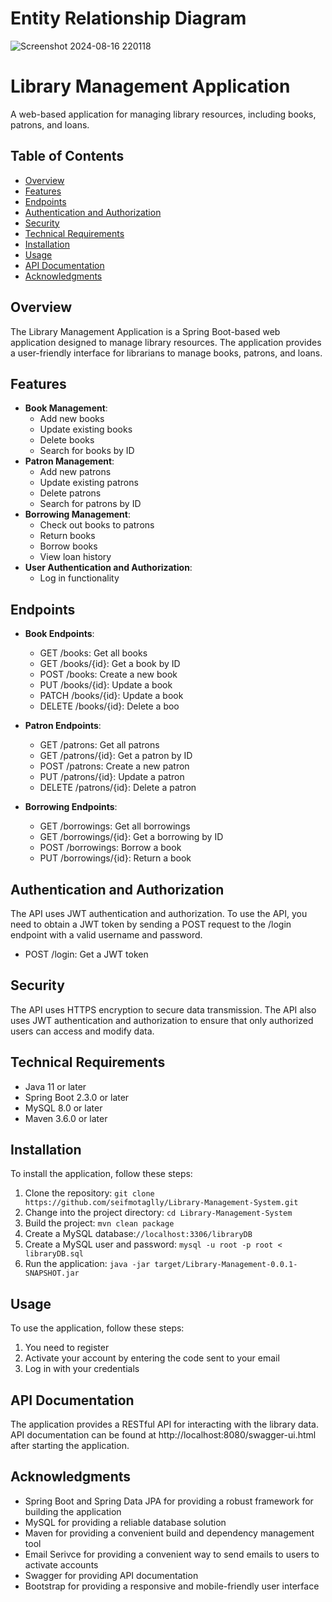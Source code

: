 ﻿# Entity Relationship Diagram

![Screenshot 2024-08-16 220118](https://github.com/user-attachments/assets/0f309ecd-5c9c-44a7-b3b1-cf8915cae0f2)

# Library Management Application

A web-based application for managing library resources, including books, patrons, and loans.

## Table of Contents

- [Overview](#overview)
- [Features](#features)
- [Endpoints](#endpoints)
- [Authentication and Authorization](#authentication-and-authorization)
- [Security](#security)
- [Technical Requirements](#technical-requirements)
- [Installation](#installation)
- [Usage](#usage)
- [API Documentation](#api-documentation)
- [Acknowledgments](#acknowledgments)


## Overview

The Library Management Application is a Spring Boot-based web application designed to manage library resources. The application provides a user-friendly interface for librarians to manage books, patrons, and loans.

## Features

* **Book Management**:
	+ Add new books
	+ Update existing books
	+ Delete books
	+ Search for books by ID
* **Patron Management**:
	+ Add new patrons
	+ Update existing patrons
	+ Delete patrons
	+ Search for patrons by ID
* **Borrowing Management**:
	+ Check out books to patrons
	+ Return books
	+ Borrow books
	+ View loan history
* **User Authentication and Authorization**:
	+ Log in functionality

## Endpoints

* **Book Endpoints**:
	+ GET /books: Get all books
	+ GET /books/{id}: Get a book by ID
	+ POST /books: Create a new book
	+ PUT /books/{id}: Update a book
	+ PATCH /books/{id}: Update a book
	+ DELETE /books/{id}: Delete a boo

* **Patron Endpoints**:
	+ GET /patrons: Get all patrons
	+ GET /patrons/{id}: Get a patron by ID
	+ POST /patrons: Create a new patron
	+ PUT /patrons/{id}: Update a patron
	+ DELETE /patrons/{id}: Delete a patron

* **Borrowing Endpoints**:
	+ GET /borrowings: Get all borrowings
	+ GET /borrowings/{id}: Get a borrowing by ID
	+ POST /borrowings: Borrow a book
	+ PUT /borrowings/{id}: Return a book

## Authentication and Authorization

The API uses JWT authentication and authorization. To use the API, you need to obtain a JWT token by sending a POST request to the /login endpoint with a valid username and password.

* POST /login: Get a JWT token

## Security

The API uses HTTPS encryption to secure data transmission. The API also uses JWT authentication and authorization to ensure that only authorized users can access and modify data.

## Technical Requirements

* Java 11 or later
* Spring Boot 2.3.0 or later
* MySQL 8.0 or later
* Maven 3.6.0 or later

## Installation

To install the application, follow these steps:

1. Clone the repository: `git clone https://github.com/seifmotaglly/Library-Management-System.git`
2. Change into the project directory: `cd Library-Management-System`
3. Build the project: `mvn clean package`
4. Create a MySQL database:`//localhost:3306/libraryDB`
5. Create a MySQL user and password: `mysql -u root -p root < libraryDB.sql`
6. Run the application: `java -jar target/Library-Management-0.0.1-SNAPSHOT.jar`

## Usage

To use the application, follow these steps:

1. You need to register 
2. Activate your account by entering the code sent to your email
4. Log in with your credentials

## API Documentation

The application provides a RESTful API for interacting with the library data. API documentation can be found at http://localhost:8080/swagger-ui.html after starting the application.

## Acknowledgments

* Spring Boot and Spring Data JPA for providing a robust framework for building the application
* MySQL for providing a reliable database solution
* Maven for providing a convenient build and dependency management tool
* Email Serivce for providing a convenient way to send emails to users to activate accounts
* Swagger for providing API documentation
* Bootstrap for providing a responsive and mobile-friendly user interface

